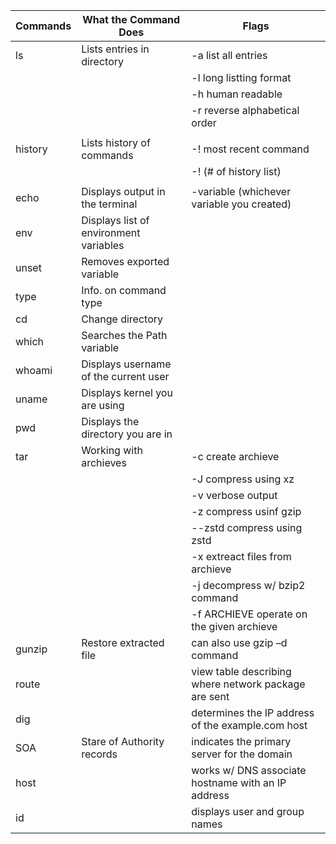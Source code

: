 |       Commands        |                  What the Command Does                |                           Flags                      |
|---------------------- |-------------------------------------------------------|------------------------------------------------------|
|          ls           |              Lists entries in directory               |                     -a list all entries              |
|                       |                                                       |                     -l long listting format          |
|                       |                                                       |                     -h human readable                |
|                       |                                                       |                     -r reverse alphabetical order    |
|                       |                                                       |                                                      |
|        history        |              Lists history of commands                |                     -! most recent command           |
|                       |                                                       |                     -! (# of history list)           |
|                       |                                                       |                                                      |
|       echo            |              Displays output in the terminal          |           -variable (whichever variable you created) |
|       env             |            Displays list of environment variables     |                                                      | |       export          |  Turns a local variable into an environment variable  |                                                      |
|       unset           |             Removes exported variable                 |                                                      |
|       type            |             Info. on command type                     |                                                      |
|       cd              |             Change directory                          |                                                      |
|       which           |             Searches the Path variable                |                                                      |
|       whoami          |             Displays username of the current user     |                                                      |
|       uname           |             Displays kernel you are using             |                                                      |
|       pwd             |             Displays the directory you are in         |                                                      |
|       tar             |             Working with archieves                    |                -c create archieve                    | |                       |                                                       |                -f define file name of archieve       |
|                       |                                                       |                -J compress using xz                  |
|                       |                                                       |                -v verbose output                     |
|                       |                                                       |                -z compress usinf gzip                |
|                       |                                                       |                --zstd compress using zstd            |
|                       |                                                       |                -x extreact files from archieve       |
|                       |                                                       |                -j decompress w/ bzip2 command        |
|                       |                                                       |           -f ARCHIEVE operate on the given archieve  |
|       gunzip          |               Restore extracted file                  |                can also use gzip –d command          |
|       route           |                                                       | view table describing where network package are sent | |       ping            |                                                       |        determines if another machine is reachaable   | |       netstat         |                                                       |         displays info about network connections      |
|       dig             |                                                       |   determines the IP address of the example.com host  |
|       SOA             |               Stare of Authority records              |       indicates the primary server for the domain    |
|       host            |                                                       |  works w/ DNS associate hostname with an IP address  |
|       id              |                                                       |               displays user and group names          |
